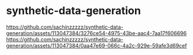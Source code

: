 # synthetic-data-generation

https://github.com/sachinzzzzz/synthetic-data-generation/assets/113047384/3276ce54-4975-43be-aac4-7aa17f606696 
https://github.com/sachinzzzzz/synthetic-data-generation/assets/113047384/0aa47e69-066c-4a2c-929e-59afe3d69cef

